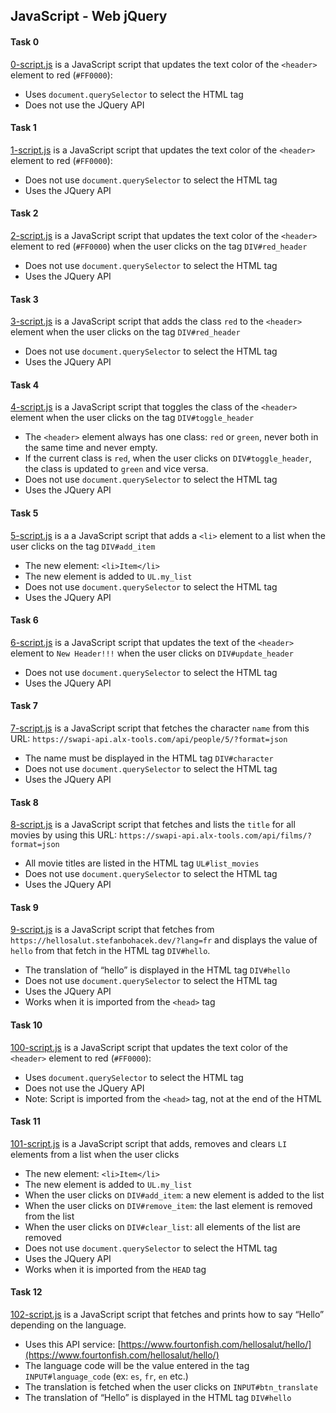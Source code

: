 ## JavaScript - Web jQuery

#### Task 0
[0-script.js](0-script.js) is a JavaScript script that updates the text color of the `<header>` element to red (`#FF0000`):
- Uses `document.querySelector` to select the HTML tag
- Does not use the JQuery API

#### Task 1
[1-script.js](1-script.js) is a JavaScript script that updates the text color of the `<header>` element to red (`#FF0000`):
- Does not use `document.querySelector` to select the HTML tag
- Uses the JQuery API

#### Task 2
[2-script.js](2-script.js) is a JavaScript script that updates the text color of the `<header>` element to red (`#FF0000`) when the user clicks on the tag `DIV#red_header`
- Does not use `document.querySelector` to select the HTML tag
- Uses the JQuery API

#### Task 3
[3-script.js](3-script.js) is a JavaScript script that adds the class `red` to the `<header>` element when the user clicks on the tag `DIV#red_header`
- Does not use `document.querySelector` to select the HTML tag
- Uses the JQuery API

#### Task 4
[4-script.js](4-script.js) is a JavaScript script that toggles the class of the `<header>` element when the user clicks on the tag `DIV#toggle_header`
- The `<header>` element always has one class: `red` or `green`, never both in the same time and never empty.
- If the current class is `red`, when the user clicks on `DIV#toggle_header`, the class is updated to `green` and vice versa.
- Does not use `document.querySelector` to select the HTML tag
- Uses the JQuery API

#### Task 5
[5-script.js](5-script.js) is a a JavaScript script that adds a `<li>` element to a list when the user clicks on the tag `DIV#add_item`
- The new element: `<li>Item</li>`
- The new element is added to `UL.my_list`
- Does not use `document.querySelector` to select the HTML tag
- Uses the JQuery API

#### Task 6
[6-script.js](6-script.js) is a JavaScript script that updates the text of the `<header>` element to `New Header!!!` when the user clicks on `DIV#update_header`
- Does not use `document.querySelector` to select the HTML tag
- Uses the JQuery API

#### Task 7
[7-script.js](7-script.js) is a JavaScript script that fetches the character `name` from this URL: `https://swapi-api.alx-tools.com/api/people/5/?format=json`
- The name must be displayed in the HTML tag `DIV#character`
- Does not use `document.querySelector` to select the HTML tag
- Uses the JQuery API

#### Task 8
[8-script.js](8-script.js) is a JavaScript script that fetches and lists the `title` for all movies by using this URL: `https://swapi-api.alx-tools.com/api/films/?format=json`
- All movie titles are listed in the HTML tag `UL#list_movies`
- Does not use `document.querySelector` to select the HTML tag
- Uses the JQuery API

#### Task 9
[9-script.js](9-script.js) is a JavaScript script that fetches from `https://hellosalut.stefanbohacek.dev/?lang=fr` and displays the value of `hello` from that fetch in the HTML tag `DIV#hello`.
- The translation of “hello” is displayed in the HTML tag `DIV#hello`
- Does not use `document.querySelector` to select the HTML tag
- Uses the JQuery API
- Works when it is imported from the `<head>` tag


#### Task 10
[100-script.js](100-script.js) is a JavaScript script that updates the text color of the `<header>` element to red (`#FF0000`):
- Uses `document.querySelector` to select the HTML tag
- Does not use the JQuery API
- Note: Script is imported from the `<head>` tag, not at the end of the HTML

#### Task 11
[101-script.js](101-script.js) is a JavaScript script that adds, removes and clears `LI` elements from a list when the user clicks
- The new element: `<li>Item</li>`
- The new element is added to `UL.my_list`
- When the user clicks on `DIV#add_item`: a new element is added to the list
- When the user clicks on `DIV#remove_item`: the last element is removed from the list
- When the user clicks on `DIV#clear_list`: all elements of the list are removed
- Does not use `document.querySelector` to select the HTML tag
- Uses the JQuery API
- Works when it is imported from the `HEAD` tag

#### Task 12
[102-script.js](102-script.js) is a JavaScript script that fetches and prints how to say “Hello” depending on the language.
- Uses this API service: [https://www.fourtonfish.com/hellosalut/hello/](https://www.fourtonfish.com/hellosalut/hello/)
- The language code will be the value entered in the tag `INPUT#language_code` (ex: `es`, `fr`, `en` etc.)
- The translation is fetched when the user clicks on `INPUT#btn_translate`
- The translation of “Hello” is displayed in the HTML tag `DIV#hello`
